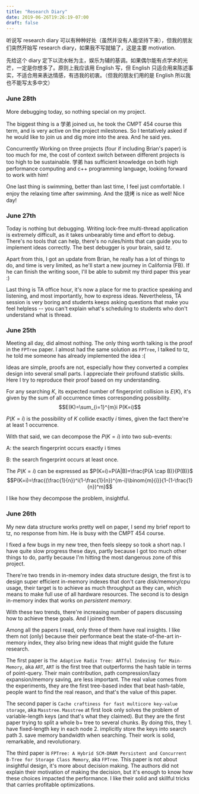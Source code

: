 ```yaml
---
title: "Research Diary"
date: 2019-06-26T19:26:19-07:00
draft: false
---
```


听说写 research diary 可以有种种好处（虽然并没有人能坚持下来），但我的朋友们突然开始写 research diary，如果我不写就输了，这是主要 motivation.

先给这个 diary 定下以流水帐为主，娱乐为辅的基调。如果偶尔能有点学术的光芒，一定是你想多了。原则上我应该用 English 写，但 English 只适合用来陈述事实，不适合用来表达情感，有违我的初衷。（但我的朋友们用的是 English 所以我也不能写太多中文）

### June 28th
More debugging today, so nothing special on my project. 

The biggest thing is a 学弟 joined us, he took the CMPT 454 course this term, and is very active on the project milestones. So I tentatively asked if he would like to join us and dig more into the area. And he said yes.

Concurrently Working on three projects (four if including Brian's paper) is too much for me, the cost of context switch between different projects is too high to be sustainable.
学弟 has sufficient knowledge on both high performance computing and c++ programming language, looking forward to work with him!

One last thing is swimming, better than last time, I feel just comfortable. I enjoy the relaxing time after swimming. And the 烧烤 is nice as well! Nice day! 


### June 27th
Today is nothing but debugging. Writing lock-free multi-thread application is extremely difficult, as it takes unbearably time and effort to debug. 
There's no tools that can help, there's no rules/hints that can guide you to implement ideas correctly. The best debugger is your brain, said tz.

Apart from this, I got an update from Brian, he really has a lot of things to do, and time is very limited, as he'll start a new journey in California (FB). If he can finish the writing soon, I'll be able to submit my third paper this year :)

Last thing is TA office hour, it's now a place for me to practice speaking and listening, and most importantly, how to express ideas. 
Nevertheless, TA session is very boring and students keeps asking questions that make you feel helpless -- you can't explain what's scheduling to students who don't understand what is thread.  


### June 25th
Meeting all day, did almost nothing. The only thing worth talking is the proof in the `FPTree` paper. 
I almost had the same solution as `FPTree`, I talked to tz, he told me someone has already implemented the idea :(

Ideas are simple, proofs are not, especially how they converted a complex design into several small parts. I appreciate their profound statistic skills. Here I try to reproduce their proof based on my understanding.

For any searching $K$, its expected number of fingerprint collision is $E(K)$, it's given by the sum of all occurrence times corresponding possibility.
$$E(K)=\sum_{i=1}^{m}i  P(K=i)$$

$P(K=i)$ is the possibility of $K$ collide exactly $i$ times, given the fact there're at least 1 occurrence.

With that said, we can decompose the $P(K=i)$ into two sub-events:

A: the search fingerprint occurs exactly i times

B: the search fingerprint occurs at least once.

The $P(K=i)$ can be expressed as $P(K=i)=P(A|B)=\frac{P(A \cap B)}{P(B)}$
$$P(K=i)=\frac{(\frac{1}{n})^i(1-\frac{1}{n})^{m-i}\binom{m}{i}}{1-(1-\frac{1}{n})^m}$$

I like how they decompose the problem, insightful.

### June 26th

My new data structure works pretty well on paper, I send my brief report to tz, no response from him. He is busy with the CMPT 454 course. 

I fixed a few bugs in my new tree, then feels sleepy so took a short nap. I have quite slow progress these days, partly because I got too much other things to do, partly because I'm hitting the most dangerous zone of this project.

There're two trends in in-memory index data structure design, the first is to design super efficient in-memory indexes that don't care disk/memory/cpu usage, their target is to achieve as much throughput as they can, which means to make full use of all hardware resources. The second is to design in-memory index that works on *persistent memory*.

With these two trends, there're increasing number of papers discussing how to achieve these goals. And I joined them.

Among all the papers I read, only three of them have real insights. I like them not (only) because their performance beat the state-of-the-art in-memory index, they also bring new ideas that might guide the future research.

The first paper is `The Adaptive Radix Tree: ARTful Indexing for Main-Memory`, aka `ART`, `ART` is the first tree that outperforms the hash table in terms of point-query. 
Their main contribution, path compression/lazy expansion/memory saving, are less important.
The real value comes from the experiments, they are the first tree-based index that beat hash-table, people want to find the real reason, and that's the value of this paper.

The second paper is `Cache craftiness for fast multicore key-value storage`, aka `Masstree`.
`Masstree` at first look only solves the problem of variable-length keys (and that's what they claimed). 
But they are the first paper trying to split a whole b+ tree to several chunks. By doing this, they 1. have fixed-length key in each node 2. implicitly store the keys into search path 3. save memory bandwidth when searching.
Their work is solid, remarkable, and revolutionary. 

The third paper is `FPTree: A Hybrid SCM-DRAM Persistent and Concurrent B-Tree for Storage Class Memory`, aka `FPTree`. This paper is not about insightful design, it's more about decision making. 
The authors did not explain their motivation of making the decision, but it's enough to know how these choices impacted the performance. I like their solid and skillful tricks that carries profitable optimizations.


<script type="text/x-mathjax-config">
MathJax.Hub.Config({
  tex2jax: {inlineMath: [['$','$'], ['\\(','\\)']]}
});
</script>
<script type="text/javascript" src="https://cdnjs.cloudflare.com/ajax/libs/mathjax/2.7.1/MathJax.js?config=TeX-AMS-MML_HTMLorMML">
</script>

